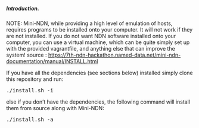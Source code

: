 ##### Introduction.

NOTE: Mini-NDN, while providing a high level of emulation of hosts, requires programs to be installed onto your computer. It will not work if they are not installed. If you do not want NDN software installed onto your computer, you can use a virtual machine, which can be quite simply set up with the provided vagrantfile, and anything else that can improve the system! source : https://7th-ndn-hackathon.named-data.net/mini-ndn-documentation/manual/INSTALL.html

If you have all the dependencies (see sections below) installed simply clone this repository and run:
<pre>
./install.sh -i
</pre>

else if you don’t have the dependencies, the following command will install them from source along with Mini-NDN:

<pre>
./install.sh -a
</pre>

